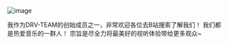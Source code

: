 ![image](https://github.com/user-attachments/assets/67e8bf88-e43c-4145-bea7-8e8781d49e96)


我作为DRV-TEAM的创始成员之一，非常欢迎各位去B站搜索了解我们！
我们都是热爱音乐的一群人！
宗旨是尽全力将最美好的视听体验带给更多观众~